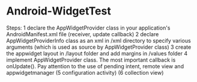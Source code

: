 # Android-WidgetTest
Steps:
1 declare the AppWidgetProvider class in your application's AndroidManifest.xml file (receiver, update callback)
2 declare AppWidgetProviderInfo class as an xml in /xml directory to specify various arguments (which is used as source by AppWidgetProvider class)
3 create the appwidget layout in /layout folder and add margins in /values folder
4 implement AppWidgetProvider class. The most important callback is onUpdate(). Pay attention to the use of pending intent, remote view and appwidgetmanager
(5 configuration activity)
(6 collection view)
